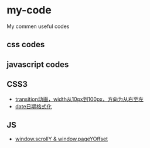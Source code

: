 # my-code

My commen useful codes
## css codes


## javascript codes


## CSS3
* [transition动画，width从10px到100px，方向为从右至左](https://github.com/hutaoer/my-code/blob/master/pages/transition_anim_r2l.html)
* [date日期格式化]()

## JS
* [window.scrollY & window.pageYOffset](https://github.com/hutaoer/my-code/blob/master/docs/scrollY_and_pageYOffset.md)